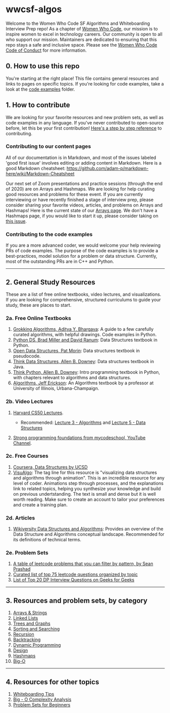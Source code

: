 # wwcsf-algos
Welcome to the Women Who Code SF Algorithms and Whiteboarding Interview Prep repo! As a chapter of [Women Who Code](https://www.womenwhocode.com), our mission is to inspire women to excel in technology careers. Our community is open to all who support our mission. Maintainers are dedicated to ensuring that this repo stays a safe and inclusive space. Please see the [Women Who Code Code of Conduct](https://www.womenwhocode.com/codeofconduct) for more information.

## 0. How to use this repo
You're starting at the right place! This file contains general resources and links to pages on specific topics.
If you're looking for code examples, take a look at the [code examples](https://github.com/WomenWhoCode/wwcsf-algos/blob/master/code-examples) folder.

## 1. How to contribute
We are looking for your favorite resources and new problem sets, as well as code examples in any language. If you've never contributed to open-source before, let this be your first contribution! [Here's a step by step reference](https://akrabat.com/the-beginners-guide-to-contributing-to-a-github-project/) to contributing.   

### Contributing to our content pages
All of our documentation is in Markdown, and most of the issues labeled 'good first issue' involves editing or adding content in Markdown. Here is a good Markdown cheatsheet: https://github.com/adam-p/markdown-here/wiki/Markdown-Cheatsheet  

Our next set of Zoom presentations and practice sessions (through the end of 2020) are on Arrays and Hashmaps. We are looking for help curating good resources  and problems for these event. If you are currently interviewing or have recently finished a stage of interview prep, please consider sharing your favorite videos, articles, and problems on Arrays and Hashmaps! Here is the current state of our [Arrays page](https://github.com/WomenWhoCode/wwcsf-algos/blob/master/topics/arrays-strings.md). We don't have a Hashmaps page, if you would like to start it up, please consider taking on [this issue](https://github.com/WomenWhoCode/wwcsf-algos/issues/48).

### Contributing to the code examples
If you are a more advanced coder, we would welcome your help reviewing PRs of code examples. The purpose of the code examples is to provide a best-practices, model solution for a problem or data structure. Currently, most of the outstanding PRs are in C++ and Python. 

---

## 2. General Study Resources
These are a list of free online textbooks, video lectures, and visualizations. If you are looking for comprehensive, structured curriculums to guide your study, these are places to start.

### 2a. Free Online Textbooks
1. [Grokking Algorithms, Aditya Y. Bhargava](https://livebook.manning.com/book/grokking-algorithms/about-this-book/): A guide to a few carefully curated algorithms, with helpful drawings. Code examples in Python.  
2. [Python DS, Brad Miller and David Ranum](https://runestone.academy/runestone/books/published/pythonds/index.html): Data Structures textbook in Python. 
3. [Open Data Structures, Pat Morin](https://opendatastructures.org/ods-python/): Data structures textbook in pseudocode.
4. [Think Data Structures, Allen B. Downey](http://greenteapress.com/thinkdast/thinkdast.pdf): Data structures textbook in Java.
5. [Think Python, Allen B. Downey](http://greenteapress.com/thinkpython2/html/index.html): Intro programming textbook in Python, with chapters relevant to algorithms and data structures. 
6. [Algorithms, Jeff Erickson](http://jeffe.cs.illinois.edu/teaching/algorithms/): An Algorithms textbook by a professor at  University of Illinois, Urbana-Champaign.

### 2b. Video Lectures  
1. [Harvard CS50 Lectures](https://www.youtube.com/playlist?list=PLhQjrBD2T381L3iZyDTxRwOBuUt6m1FnW).
    * Recommended: [Lecture 3 - Algorithms](https://www.youtube.com/watch?v=fykrlqbV9wM&list=PLhQjrBD2T381L3iZyDTxRwOBuUt6m1FnW&t=0s) and [Lecture 5 - Data Structures](https://www.youtube.com/watch?v=4IrUAqYKjIA&list=PLhQjrBD2T381L3iZyDTxRwOBuUt6m1FnW&t=0s)
    
2. [Strong programming foundations from mycodeschool, YouTube Channel](https://www.youtube.com/channel/UClEEsT7DkdVO_fkrBw0OTrA).


 ### 2c. Free Courses
 1. [Coursera, Data Structures by UCSD](https://www.coursera.org/learn/data-structures/home/welcome)
 2. [VisuAlgo](https://visualgo.net/en): The tag line for this resource is "visualizing data structures and algorithms through animation". This is an incredible resource for any level of coder. Animations step through processes, and the explanations link to related topics, helping you synthesize your knowledge and build on previous undertstanding. The text is small and dense but it is well worth reading. Make sure to create an account to tailor your preferences and create a training plan.
 
 ### 2d. Articles
 1. [Wikiversity Data Structures and Algorithms](https://en.wikiversity.org/wiki/Data_Structures_and_Algorithms): Provides an overview of the Data Structure and Algorithms conceptual landscape. Recommended for its definitions of technical terms.

 ### 2e. Problem Sets
 1. [A table of leetcode problems that you can filter by pattern, by Sean Prashad](https://seanprashad.com/leetcode-patterns/)
 2. [Curated list of top 75 leetcode questions organized by topic](https://www.teamblind.com/post/New-Year-Gift---Curated-List-of-Top-75-LeetCode-Questions-to-Save-Your-Time-OaM1orEU)
3. [List of Top 20 DP Interview Questions on Geeks for Geeks](https://www.geeksforgeeks.org/top-20-dynamic-programming-interview-questions/)


 ---

## 3. Resources and problem sets, by category
1. [Arrays & Strings](https://github.com/WomenWhoCode/wwcsf-algos/blob/master/topics/arrays-strings.md)
2. [Linked Lists](https://github.com/WomenWhoCode/wwcsf-algos/blob/master/topics/linked-lists.md)
3. [Trees and Graphs](https://github.com/WomenWhoCode/wwcsf-algos/blob/master/topics/trees-graphs.md)
4. [Sorting and Searching](https://github.com/WomenWhoCode/wwcsf-algos/blob/master/topics/sorting-searching.md)
5. [Recursion](https://github.com/WomenWhoCode/wwcsf-algos/blob/master/topics/recursion.md)
6. [Backtracking](https://github.com/WomenWhoCode/wwcsf-algos/blob/master/topics/backtracking.md)
7. [Dynamic Programming](https://github.com/WomenWhoCode/wwcsf-algos/blob/master/topics/dynamic-programming.md)
8. [Design](https://github.com/WomenWhoCode/wwcsf-algos/blob/master/topics/design.md)
9. [Hashmaps](https://github.com/WomenWhoCode/wwcsf-algos/blob/master/topics/hashmaps.md)
10. [Big-O](https://github.com/WomenWhoCode/wwcsf-algos/blob/master/topics/big-O.md)

---

## 4. Resources for other topics
1. [Whiteboarding Tips](https://github.com/WomenWhoCode/wwcsf-algos/blob/master/topics/whiteboarding.md)
2. [Big - O Complexity Analysis](https://github.com/WomenWhoCode/wwcsf-algos/blob/master/topics/big-O.md)
3. [Problem Sets for Beginners](https://github.com/WomenWhoCode/wwcsf-algos/blob/master/topics/beginnerQs.md)
